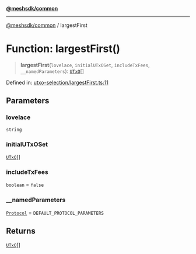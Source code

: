 [**@meshsdk/common**](../README.md)

***

[@meshsdk/common](../globals.md) / largestFirst

# Function: largestFirst()

> **largestFirst**(`lovelace`, `initialUTxOSet`, `includeTxFees`, `__namedParameters`): [`UTxO`](../type-aliases/UTxO.md)[]

Defined in: [utxo-selection/largestFirst.ts:11](https://github.com/MeshJS/mesh/blob/1abde1553cbd7cf2cf4e40197fc0de9e4a7d0f49/packages/mesh-common/src/utxo-selection/largestFirst.ts#L11)

## Parameters

### lovelace

`string`

### initialUTxOSet

[`UTxO`](../type-aliases/UTxO.md)[]

### includeTxFees

`boolean` = `false`

### \_\_namedParameters

[`Protocol`](../type-aliases/Protocol.md) = `DEFAULT_PROTOCOL_PARAMETERS`

## Returns

[`UTxO`](../type-aliases/UTxO.md)[]
